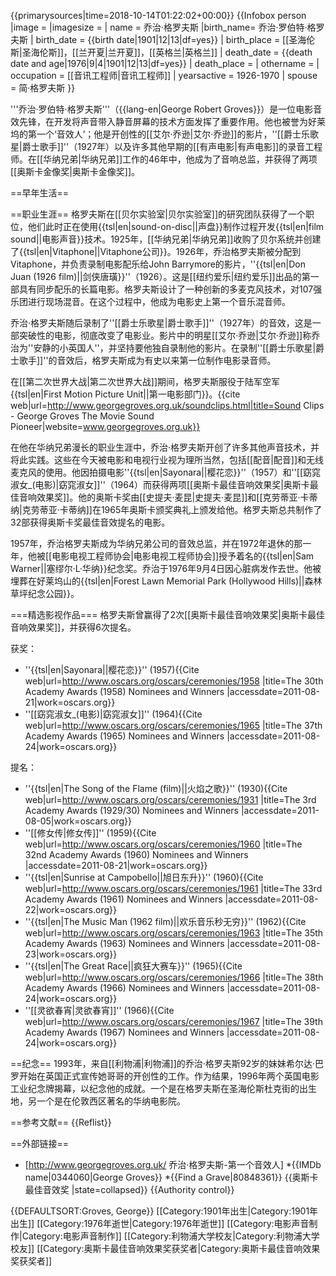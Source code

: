{{primarysources|time=2018-10-14T01:22:02+00:00}}
{{Infobox person
|image =
|imagesize =
| name        = 乔治·格罗夫斯
|birth_name= 乔治·罗伯特·格罗夫斯
| birth_date   = {{birth date|1901|12|13|df=yes}}
| birth_place  = [[圣海伦斯|圣海伦斯]]，[[兰开夏|兰开夏]]，[[英格兰|英格兰]]
| death_date   = {{death date and age|1976|9|4|1901|12|13|df=yes}} 
| death_place  = 
| othername   = 
| occupation  = [[音讯工程师|音讯工程师]]
| yearsactive = 1926-1970
| spouse = 简·格罗夫斯
}}

'''乔治·罗伯特·格罗夫斯'''（{{lang-en|George Robert Groves}}）是一位电影音效先锋，在开发将声音带入静音屏幕的技术方面发挥了重要作用。他也被誉为好莱坞的第一个‘音效人’；他是开创性的[[艾尔·乔逊|艾尔·乔逊]]的影片，''[[爵士乐歌星|爵士歌手]]''（1927年）以及许多其他早期的[[有声电影|有声电影]]的录音工程师。在[[华纳兄弟|华纳兄弟]]工作的46年中，他成为了音响总监，并获得了两项[[奥斯卡金像奖|奥斯卡金像奖]]。

==早年生活==

==职业生涯==
格罗夫斯在[[贝尔实验室|贝尔实验室]]的研究团队获得了一个职位，他们此时正在使用{{tsl|en|sound-on-disc||声盘}}制作过程开发{{tsl|en|film sound||电影声音}}技术。1925年，[[华纳兄弟|华纳兄弟]]收购了贝尔系统并创建了{{tsl|en|Vitaphone||Vitaphone公司}}。1926年，乔治格罗夫斯被分配到Vitaphone，并负责录制电影配乐给John Barrymore的影片，''{{tsl|en|Don Juan (1926 film)||剑侠唐璜}}''（1926）。这是[[纽约爱乐|纽约爱乐]]出品的第一部具有同步配乐的长篇电影。格罗夫斯设计了一种创新的多麦克风技术，对107强乐团进行现场混音。在这个过程中，他成为电影史上第一个音乐混音师。

乔治·格罗夫斯随后录制了''[[爵士乐歌星|爵士歌手]]''（1927年）的音效，这是一部突破性的电影，彻底改变了电影业。影片中的明星[[艾尔·乔逊|艾尔·乔逊]]称乔治为''安静的小英国人''，并坚持要他独自录制他的影片。在录制''[[爵士乐歌星|爵士歌手]]''的音效后，格罗夫斯成为有史以来第一位制作电影录音师。

在[[第二次世界大战|第二次世界大战]]期间，格罗夫斯服役于陆军空军{{tsl|en|First Motion Picture Unit||第一电影部门}}。<ref>{{cite web|url=http://www.georgegroves.org.uk/soundclips.html|title=Sound Clips  -  George Groves The Movie Sound Pioneer|website=www.georgegroves.org.uk}}</ref>

在他在华纳兄弟漫长的职业生涯中，乔治·格罗夫斯开创了许多其他声音技术，并将此实践。这些在今天被电影和电视行业视为理所当然，包括[[配音|配音]]和无线麦克风的使用。他因拍摄电影''{{tsl|en|Sayonara||樱花恋}}''（1957）和''[[窈窕淑女_(电影)|窈窕淑女]]''（1964）而获得两项[[奥斯卡最佳音响效果奖|奥斯卡最佳音响效果奖]]。他的奥斯卡奖由[[史提夫·麦昆|史提夫·麦昆]]和[[克劳蒂亚·卡蒂纳|克劳蒂亚·卡蒂纳]]在1965年奥斯卡颁奖典礼上颁发给他。格罗夫斯总共制作了32部获得奥斯卡奖最佳音效提名的电影。

1957年，乔治格罗夫斯成为华纳兄弟公司的音效总监，并在1972年退休的那一年，他被[[电影电视工程师协会|电影电视工程师协会]]授予着名的{{tsl|en|Sam Warner||塞缪尔·L·华纳}}纪念奖。乔治于1976年9月4日因心脏病发作去世。他被埋葬在好莱坞山的{{tsl|en|Forest Lawn Memorial Park (Hollywood Hills)||森林草坪纪念公园}}。

===精选影视作品===
格罗夫斯曾赢得了2次[[奥斯卡最佳音响效果奖|奥斯卡最佳音响效果奖]]，并获得6次提名。

获奖：
* ''{{tsl|en|Sayonara||樱花恋}}'' (1957)<ref name="Oscars1958">{{Cite web|url=http://www.oscars.org/oscars/ceremonies/1958 |title=The 30th Academy Awards (1958) Nominees and Winners |accessdate=2011-08-21|work=oscars.org}}</ref>
* ''[[窈窕淑女_(电影)|窈窕淑女]]'' (1964)<ref name="Oscars1965">{{Cite web|url=http://www.oscars.org/oscars/ceremonies/1965 |title=The 37th Academy Awards (1965) Nominees and Winners |accessdate=2011-08-24|work=oscars.org}}</ref>

提名：
* ''{{tsl|en|The Song of the Flame (film)||火焰之歌}}'' (1930)<ref name="Oscars1929">{{Cite web|url=http://www.oscars.org/oscars/ceremonies/1931 |title=The 3rd Academy Awards (1929/30) Nominees and Winners |accessdate=2011-08-05|work=oscars.org}}</ref>
* ''[[修女传|修女传]]'' (1959)<ref name="Oscars1960">{{Cite web|url=http://www.oscars.org/oscars/ceremonies/1960 |title=The 32nd Academy Awards (1960) Nominees and Winners |accessdate=2011-08-21|work=oscars.org}}</ref>
* ''{{tsl|en|Sunrise at Campobello||旭日东升}}'' (1960)<ref name="Oscars1961">{{Cite web|url=http://www.oscars.org/oscars/ceremonies/1961 |title=The 33rd Academy Awards (1961) Nominees and Winners |accessdate=2011-08-22|work=oscars.org}}</ref>
* ''{{tsl|en|The Music Man (1962 film)||欢乐音乐秒无穷}}'' (1962)<ref name="Oscars1963">{{Cite web|url=http://www.oscars.org/oscars/ceremonies/1963 |title=The 35th Academy Awards (1963) Nominees and Winners |accessdate=2011-08-23|work=oscars.org}}</ref>
* ''{{tsl|en|The Great Race||疯狂大赛车}}'' (1965)<ref name="Oscars1966">{{Cite web|url=http://www.oscars.org/oscars/ceremonies/1966 |title=The 38th Academy Awards (1966) Nominees and Winners |accessdate=2011-08-24|work=oscars.org}}</ref>
* ''[[灵欲春宵|灵欲春宵]]'' (1966)<ref name="Oscars1967">{{Cite web|url=http://www.oscars.org/oscars/ceremonies/1967 |title=The 39th Academy Awards (1967) Nominees and Winners |accessdate=2011-08-24|work=oscars.org}}</ref>

==纪念==
1993年，来自[[利物浦|利物浦]]的乔治·格罗夫斯92岁的妹妹希尔达·巴罗开始在英国正式宣传她哥哥的开创性的工作。作为结果，1996年两个英国电影工业纪念牌揭幕，以纪念他的成就。一个是在格罗夫斯在圣海伦斯杜克街的出生地，另一个是在伦敦西区著名的华纳电影院。

==参考文献==
{{Reflist}}

==外部链接==
* [http://www.georgegroves.org.uk/ 乔治·格罗夫斯-第一个音效人]
*{{IMDb name|0344060|George Groves}}
*{{Find a Grave|80848361}}
{{奥斯卡最佳音效奖 |state=collapsed}}
{{Authority control}}

{{DEFAULTSORT:Groves, George}}
[[Category:1901年出生|Category:1901年出生]]
[[Category:1976年逝世|Category:1976年逝世]]
[[Category:电影声音制作|Category:电影声音制作]]
[[Category:利物浦大学校友|Category:利物浦大学校友]]
[[Category:奥斯卡最佳音响效果奖获奖者|Category:奥斯卡最佳音响效果奖获奖者]]
